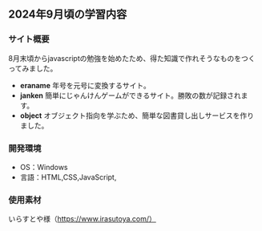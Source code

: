 ## 2024年9月頃の学習内容

### サイト概要
8月末頃からjavascriptの勉強を始めたため、得た知識で作れそうなものをつくってみました。

- **eraname** 年号を元号に変換するサイト。
- **janken** 簡単にじゃんけんゲームができるサイト。勝敗の数が記録されます。
- **object** オブジェクト指向を学ぶため、簡単な図書貸し出しサービスを作りました。

### 開発環境
- OS：Windows
- 言語：HTML,CSS,JavaScript,

### 使用素材
いらすとや様（https://www.irasutoya.com/）
